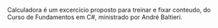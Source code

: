 Calculadora é um excercicio proposto para treinar e fixar conteudo, do Curso de Fundamentos em C#, ministrado por André Baltieri.
